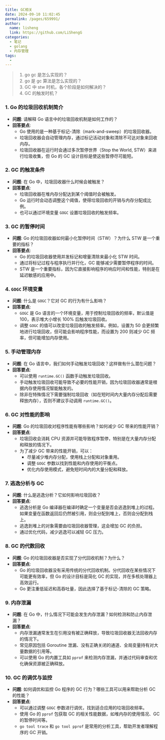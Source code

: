 ```yaml
---
title: GC相关
date: 2024-09-10 11:02:45
permalink: /pages/659991/
author: 
  name: lisheng
  link: https://github.com/LiShengG
categories: 
  - 笔记
  - golang
  - 内存管理
tags: 
  - 
---
```

> 1. go gc 是怎么实现的？
> 2. go 是 gc 算法是怎么实现的？
> 3. GC 中 stw 时机，各个阶段是如何解决的？ 
> 4. GC 的触发时机？


### 1. **Go 的垃圾回收机制简介**
   - **问题**: 请解释 Go 语言中的垃圾回收机制是如何工作的？
   - **回答要点**:
     - Go 使用的是一种基于标记-清除（mark-and-sweep）的垃圾回收器。
     - 垃圾回收器会自动管理内存，通过标记活动对象和清除不可达对象来回收内存。
     - 垃圾回收器在运行时会通过多次暂停世界（Stop the World, STW）来进行垃圾收集，但 Go 的 GC 设计目标是使这些暂停尽可能短。

### 2. **GC 的触发条件**
   - **问题**: 在 Go 中，垃圾回收器什么时候会被触发？
   - **回答要点**:
     - 垃圾回收器在堆内存分配达到某个阈值时会被触发。
     - Go 运行时会动态调整这个阈值，使得垃圾回收的开销与内存分配成比例。
     - 也可以通过环境变量 `GOGC` 设置垃圾回收的触发频率。

### 3. **GC 的暂停时间**
   - **问题**: Go 的垃圾回收器如何最小化暂停时间（STW）？为什么 STW 是一个重要的指标？
   - **回答要点**:
     - Go 的垃圾回收器使用并发标记和增量清除来最小化 STW 时间。
     - 通过将标记过程与程序执行并行化，GC 能够减少需要暂停程序的时间。
     - STW 是一个重要指标，因为它直接影响程序的响应时间和性能，特别是在延迟敏感的应用中。

### 4. **`GOGC` 环境变量**
   - **问题**: 什么是 `GOGC`？它对 GC 的行为有什么影响？
   - **回答要点**:
     - `GOGC` 是 Go 语言的一个环境变量，用于控制垃圾回收的频率，默认值是 100，表示堆大小增长 100% 后触发垃圾回收。
     - 调整 `GOGC` 的值可以改变垃圾回收的触发频率。例如，设置为 50 会更频繁地进行垃圾回收，但可能会影响程序性能，而设置为 200 则减少 GC 频率，但可能增加内存使用。

### 5. **手动管理内存**
   - **问题**: 在 Go 语言中，我们如何手动触发垃圾回收？这样做有什么潜在问题？
   - **回答要点**:
     - 可以使用 `runtime.GC()` 函数手动触发垃圾回收。
     - 手动触发垃圾回收可能导致不必要的性能开销，因为垃圾回收器通常是根据内存使用情况智能触发的。
     - 除非在特殊情况下需要强制垃圾回收（如在短时间内大量内存分配后需要释放内存），否则不建议手动调用 `runtime.GC()`。

### 6. **GC 对性能的影响**
   - **问题**: Go 的垃圾回收对程序性能有哪些影响？如何减少 GC 带来的性能开销？
   - **回答要点**:
     - 垃圾回收会消耗 CPU 资源并可能导致程序暂停，特别是在大量内存分配和释放的情况下。
     - 为了减少 GC 带来的性能开销，可以：
       - 尽量减少堆内存分配，使用栈上分配和对象重用。
       - 调整 `GOGC` 参数以找到性能和内存使用的平衡点。
       - 优化内存使用模式，避免短时间内的大量分配和释放。

### 7. **逃逸分析与 GC**
   - **问题**: 什么是逃逸分析？它如何影响垃圾回收？
   - **回答要点**:
     - 逃逸分析是 Go 编译器在编译时确定一个变量是否会逃逸到堆上的过程。如果变量在函数返回后仍然被引用，则会分配到堆上，否则会分配到栈上。
     - 逃逸到堆上的对象需要由垃圾回收器管理，这会增加 GC 的负担。
     - 通过优化代码，减少逃逸可以减轻 GC 压力。

### 8. **GC 的代数回收**
   - **问题**: Go 的垃圾回收器是否实现了分代回收机制？为什么？
   - **回答要点**:
     - Go 的垃圾回收器没有采用传统的分代回收机制。分代回收在某些情况下可能更有效率，但 Go 的设计目标是简化 GC 的实现，并在多核处理器上高效运行。
     - Go 更注重低延迟和高吞吐量，因此选择了基于标记-清除的 GC 策略。

### 9. **内存泄漏**
   - **问题**: 在 Go 中，什么情况下可能会发生内存泄漏？如何检测和防止内存泄漏？
   - **回答要点**:
     - 内存泄漏通常发生在引用没有被正确释放，导致垃圾回收器无法回收内存的情况下。
     - 常见原因包括 Goroutine 泄漏、没有正确关闭的通道、全局变量持有对大量数据的引用等。
     - 可以使用 Go 的内置工具如 `pprof` 来检测内存泄漏，并通过代码审查和优化确保资源被正确释放。

### 10. **GC 的调优与监控**
   - **问题**: 如何调优和监控 Go 程序的 GC 行为？哪些工具可以用来帮助分析 GC 的性能？
   - **回答要点**:
     - 可以通过调整 `GOGC` 参数进行调优，找到适合应用的垃圾回收频率。
     - 使用 Go 的 `pprof` 包获取 GC 的相关性能数据，如堆内存的使用情况、GC 的暂停时间等。
     - `go tool trace` 和 `go tool pprof` 是常用的分析工具，帮助开发者理解程序的 GC 开销。

